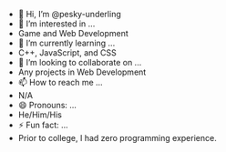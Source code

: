 - 👋 Hi, I’m @pesky-underling
- 👀 I’m interested in ...
-   Game and Web Development
- 🌱 I’m currently learning ...
-   C++, JavaScript, and CSS
- 💞️ I’m looking to collaborate on ...
-   Any projects in Web Development
- 📫 How to reach me ...
-   N/A
- 😄 Pronouns: ...
-   He/Him/His
- ⚡ Fun fact: ...
-   Prior to college, I had zero programming experience.

<!---
pesky-underling/pesky-underling is a ✨ special ✨ repository because its `README.md` (this file) appears on your GitHub profile.
You can click the Preview link to take a look at your changes.
--->
